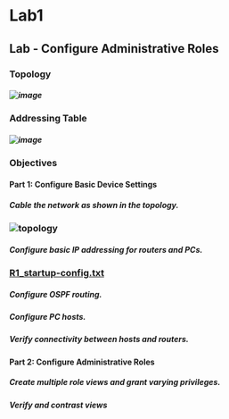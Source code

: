 # Lab1
## Lab - Configure Administrative Roles
### Topology
##### ![image](https://user-images.githubusercontent.com/122459067/212534391-d0081029-13e9-4637-83f1-b3109a0ac70b.png)
###	Addressing Table
##### ![image](https://user-images.githubusercontent.com/122459067/212534584-46317399-8825-4b77-aca6-481ba25d7d11.png)
### Objectives
#### Part 1: Configure Basic Device Settings
#####	Cable the network as shown in the topology.
### ![topology](https://user-images.githubusercontent.com/122459067/212535156-368f0ca3-750a-44e8-bfd9-2b7d30a213bb.png)
#####	Configure basic IP addressing for routers and PCs.
### [R1_startup-config.txt](https://github.com/Vallyren/Lab1/files/10419938/R1_startup-config.txt)
#####	Configure OSPF routing.
#####	Configure PC hosts.
#####	Verify connectivity between hosts and routers.
#### Part 2: Configure Administrative Roles
#####	Create multiple role views and grant varying privileges.
#####	Verify and contrast views
